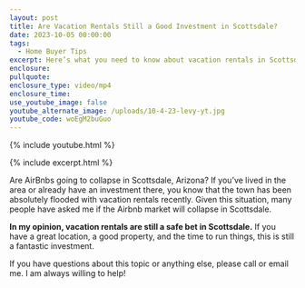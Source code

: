 ```yaml
---
layout: post
title: Are Vacation Rentals Still a Good Investment in Scottsdale?
date: 2023-10-05 00:00:00
tags:
  - Home Buyer Tips
excerpt: Here’s what you need to know about vacation rentals in Scottsdale.
enclosure:
pullquote:
enclosure_type: video/mp4
enclosure_time:
use_youtube_image: false
youtube_alternate_image: /uploads/10-4-23-levy-yt.jpg
youtube_code: woEgM2buGuo
---
```

{% include youtube.html %}

{% include excerpt.html %}

Are AirBnbs going to collapse in Scottsdale, Arizona? If you’ve lived in the area or already have an investment there, you know that the town has been absolutely flooded with vacation rentals recently. Given this situation, many people have asked me if the Airbnb market will collapse in Scottsdale.&nbsp;

**In my opinion, vacation rentals are still a safe bet in Scottsdale.** If you have a great location, a good property, and the time to run things, this is still a fantastic investment.&nbsp;

If you have questions about this topic or anything else, please call or email me. I am always willing to help!